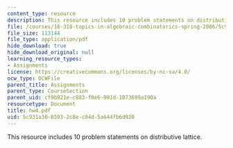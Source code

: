 ```yaml
---
content_type: resource
description: This resource includes 10 problem statements on distributive lattice.
file: /courses/18-318-topics-in-algebraic-combinatorics-spring-2006/5c931a3065932c8ec04d5a644fb6d920_hw4.pdf
file_size: 113144
file_type: application/pdf
hide_download: true
hide_download_original: null
learning_resource_types:
- Assignments
license: https://creativecommons.org/licenses/by-nc-sa/4.0/
ocw_type: OCWFile
parent_title: Assignments
parent_type: CourseSection
parent_uid: cf9b921e-c883-f0e6-991d-1073699a190a
resourcetype: Document
title: hw4.pdf
uid: 5c931a30-6593-2c8e-c04d-5a644fb6d920
---
```

This resource includes 10 problem statements on distributive lattice.